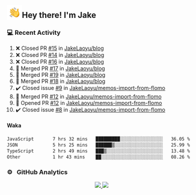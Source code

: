 <img alt="Night Coding" src="./assets/Hand%20Wave.gif" width='40' align="left"/><h2>Hey there! I'm Jake</h2>

### 💻 Recent Activity

<!--RECENT_ACTIVITY:start-->
1. ❌ Closed PR [#15](https://github.com/JakeLaoyu/blog/pull/15) in [JakeLaoyu/blog](https://github.com/JakeLaoyu/blog)<br>
2. ❌ Closed PR [#14](https://github.com/JakeLaoyu/blog/pull/14) in [JakeLaoyu/blog](https://github.com/JakeLaoyu/blog)<br>
3. ❌ Closed PR [#16](https://github.com/JakeLaoyu/blog/pull/16) in [JakeLaoyu/blog](https://github.com/JakeLaoyu/blog)<br>
4. 🎉 Merged PR [#17](https://github.com/JakeLaoyu/blog/pull/17) in [JakeLaoyu/blog](https://github.com/JakeLaoyu/blog)<br>
5. 🎉 Merged PR [#19](https://github.com/JakeLaoyu/blog/pull/19) in [JakeLaoyu/blog](https://github.com/JakeLaoyu/blog)<br>
6. 🎉 Merged PR [#18](https://github.com/JakeLaoyu/blog/pull/18) in [JakeLaoyu/blog](https://github.com/JakeLaoyu/blog)<br>
7. ✔️ Closed issue [#9](https://github.com/JakeLaoyu/memos-import-from-flomo/issues/9) in [JakeLaoyu/memos-import-from-flomo](https://github.com/JakeLaoyu/memos-import-from-flomo)<br>
8. 🎉 Merged PR [#12](https://github.com/JakeLaoyu/memos-import-from-flomo/pull/12) in [JakeLaoyu/memos-import-from-flomo](https://github.com/JakeLaoyu/memos-import-from-flomo)<br>
9. 💪 Opened PR [#12](https://github.com/JakeLaoyu/memos-import-from-flomo/pull/12) in [JakeLaoyu/memos-import-from-flomo](https://github.com/JakeLaoyu/memos-import-from-flomo)<br>
10. ✔️ Closed issue [#8](https://github.com/JakeLaoyu/memos-import-from-flomo/issues/8) in [JakeLaoyu/memos-import-from-flomo](https://github.com/JakeLaoyu/memos-import-from-flomo)<br>
<!--RECENT_ACTIVITY:end-->

#### Waka

<!--START_SECTION:waka-->

```text
JavaScript       7 hrs 32 mins   █████████░░░░░░░░░░░░░░░░   36.05 %
JSON             5 hrs 25 mins   ██████▒░░░░░░░░░░░░░░░░░░   25.99 %
TypeScript       2 hrs 49 mins   ███▒░░░░░░░░░░░░░░░░░░░░░   13.48 %
Other            1 hr 43 mins    ██░░░░░░░░░░░░░░░░░░░░░░░   08.26 %
```

<!--END_SECTION:waka-->

### ⚙️ &nbsp; GitHub Analytics

<p align="center">
<a href="https://github.com/JakeLaoyu">
  <img height="180em" src="https://github-readme-stats-eight-theta.vercel.app/api?username=jakelaoyu&show_icons=true&theme=algolia&include_all_commits=true&count_private=true"/>
  <img height="180em" src="https://github-readme-stats-eight-theta.vercel.app/api/top-langs/?username=jakelaoyu&layout=compact&langs_count=8&theme=algolia&hide=html&count_private=true"/>
</a>
</p>

<!-- ### 🤝🏻 &nbsp; Connect with Me

<p align="center">
<a href="https://i.jakeyu.top"><img src="https://img.shields.io/badge/-i.jakeyu.top-3423A6?style=flat&logo=Google-Chrome&logoColor=white"/></a>
<a href="mailto:jake.laoyu@gmail.com"><img src="https://img.shields.io/badge/-jake.laoyu@gmail.com-D14836?style=flat&logo=Gmail&logoColor=white"/></a>
</p> -->
